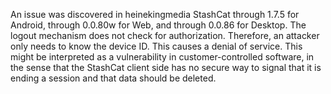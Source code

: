 An issue was discovered in heinekingmedia StashCat through 1.7.5 for Android, through 0.0.80w for Web, and through 0.0.86 for Desktop. The logout mechanism does not check for authorization. Therefore, an attacker only needs to know the device ID. This causes a denial of service. This might be interpreted as a vulnerability in customer-controlled software, in the sense that the StashCat client side has no secure way to signal that it is ending a session and that data should be deleted.
